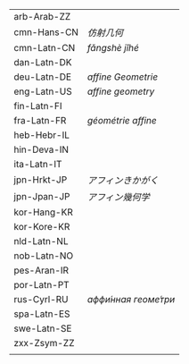| | |
|-|-|
| arb-Arab-ZZ |  |
| cmn-Hans-CN | _仿射几何_ |
| cmn-Latn-CN | _fǎngshè jǐhé_ |
| dan-Latn-DK |  |
| deu-Latn-DE | _affine Geometrie_ |
| eng-Latn-US | _affine geometry_ |
| fin-Latn-FI |  |
| fra-Latn-FR | _géométrie affine_ |
| heb-Hebr-IL |  |
| hin-Deva-IN |  |
| ita-Latn-IT |  |
| jpn-Hrkt-JP | _アフィンきかがく_ |
| jpn-Jpan-JP | _アフィン幾何学_ |
| kor-Hang-KR |  |
| kor-Kore-KR |  |
| nld-Latn-NL |  |
| nob-Latn-NO |  |
| pes-Aran-IR |  |
| por-Latn-PT |  |
| rus-Cyrl-RU | _аффи́нная геоме́три_ |
| spa-Latn-ES |  |
| swe-Latn-SE |  |
| zxx-Zsym-ZZ |  |
|  |  |